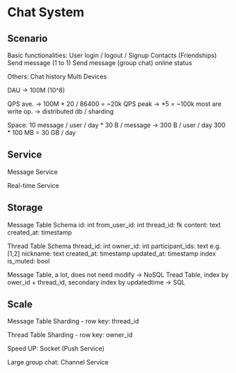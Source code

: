 # Chat System
 
## Scenario

Basic functionalities:
    User login / logout / Signup
    Contacts (Friendships)
    Send message (1 to 1) 
    Send message (group chat)
    online status

Others:
    Chat history
    Multi Devices

DAU -> 100M (10^8)

QPS ave. -> 100M * 20 / 86400 = ~20k
QPS peak -> *5 = ~100k
most are write op. ->  distributed db / sharding

Space:
10 message / user / day * 30 B / message -> 300 B / user / day
300 * 100 MB = 30 GB / day


## Service

Message Service

Real-time Service


## Storage

Message Table Schema
id: int
from_user_id: int
thread_id: fk
content: text
created_at: timestamp

Thread Table Schema
thread_id: int
owner_id: int
participant_ids: text  e.g. [1,2]
nickname: text
created_at: timestamp
updated_at: timestamp  index
is_muted: bool

Message Table, a lot, does not need modify -> NoSQL
Tread Table, index by ower_id + thread_id, secondary index by updatedtime -> SQL


## Scale

Message Table Sharding - row key: thread_id

Thread Table Sharding - row key: owner_id

Speed UP: Socket (Push Service)

Large group chat: Channel Service

 